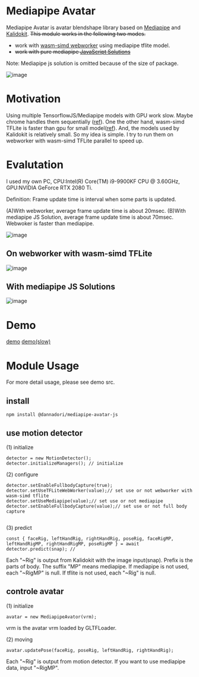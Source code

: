 # Mediapipe Avatar

Mediapipe Avatar is avatar blendshape library based on [Mediapipe](https://google.github.io/mediapipe/) and [Kalidokit](https://github.com/yeemachine/kalidokit). ~~This module works in the following two modes.~~

-   work with [wasm-simd webworker](https://github.com/w-okada/image-analyze-workers) using mediapipe tflite model.
-   ~~work with pure mediapipe [JavaScript Solutions](https://google.github.io/mediapipe/getting_started/javascript)~~

Note: Mediapipe js solution is omitted because of the size of package.

![image](https://user-images.githubusercontent.com/48346627/167111544-50aae766-cb65-49e9-b453-6ad4b7623094.png)

# Motivation

Using multiple TensorflowJS/Mediapipe models with GPU work slow. Maybe chrome handles them sequentially ([ref](https://github.com/google/mediapipe/issues/2506#issuecomment-940399479)). One the other hand, wasm-simd TFLite is faster than gpu for small model([ref](https://blog.tensorflow.org/2020/09/supercharging-tensorflowjs-webassembly.html)). And, the models used by Kalidokit is relatively small. So my idea is simple. I try to run them on webworker with wasm-simd TFLite parallel to speed up.

# Evalutation

I used my own PC, CPU:Intel(R) Core(TM) i9-9900KF CPU @ 3.60GHz, GPU:NVIDIA GeForce RTX 2080 Ti.

Definition: Frame update time is interval when some parts is updated.

(A)With webworker, average frame update time is about 20msec. (B)With mediapipe JS Solution, average frame update time is about 70msec. Webwoker is faster than mediapipe.

![image](https://user-images.githubusercontent.com/48346627/167121395-c286757e-9c25-4216-8872-5f5b3b182a2f.png)

## On webworker with wasm-simd TFLite

![image](https://user-images.githubusercontent.com/48346627/167111544-50aae766-cb65-49e9-b453-6ad4b7623094.png)

## With mediapipe JS Solutions

![image](https://user-images.githubusercontent.com/48346627/167121158-94714dbf-f8e3-4f40-ac57-9c9a55d989dc.png)

# Demo

[demo](https://d3iwgbxa9wipu8.cloudfront.net/P03_wokers/mediapipe-avatar-js-demo/index.html)
[demo(slow)](https://flect-lab-web.s3-us-west-2.amazonaws.com/P03_wokers/mediapipe-avatar-js-demo/index.html)

# Module Usage

For more detail usage, please see demo src.

## install

```
npm install @dannadori/mediapipe-avatar-js
```

## use motion detector

(1) initialize

```
detector = new MotionDetector();
detector.initializeManagers(); // initialize
```

(2) configure

```
detector.setEnableFullbodyCapture(true);
detector.setUseTFLiteWebWorker(value);// set use or not webworker with wasm-simd tflite
detector.setUseMediapipe(value);// set use or not mediapipe
detector.setEnableFullbodyCapture(value);// set use or not full body capture


```

(3) predict

```
const { faceRig, leftHandRig, rightHandRig, poseRig, faceRigMP, leftHandRigMP, rightHandRigMP, poseRigMP } = await detector.predict(snap); //
```

Each "~Rig" is output from Kalidokit with the image input(snap). Prefix is the parts of body. The suffix "MP" means mediapipe. If mediapipe is not used, each "~RigMP" is null. If tflite is not used, each "~Rig" is null.

## controle avatar

(1) initialize

```
avatar = new MediapipeAvator(vrm);
```

vrm is the avatar vrm loaded by GLTFLoader.

(2) moving

```
avatar.updatePose(faceRig, poseRig, leftHandRig, rightHandRig);
```

Each "~Rig" is output from motion detector. If you want to use mediapipe data, input "~RigMP".
